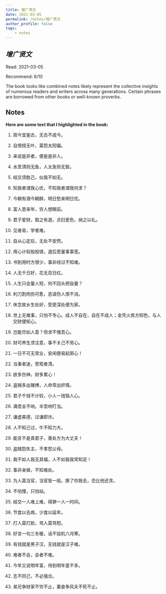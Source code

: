 ```yaml
---
title: 增广贤文 
date: 2021-03-05
permalink: /notes/增广贤文
author_profile: false
tags:
    - notes
---
```


## *增广贤文* 

Read: 2021-03-05

Recommend: 6/10

The book looks like combined notes likely represent the collective insights of numerous readers and writers across many generations. Certain phrases are borrowed from other books or well-known proverbs.

## Notes

**Here are some text that I highlighted in the book:** 

1. 观今宜鉴古，无古不成今。

1. 自恨枝无叶，莫怨太阳偏。

1. 来说是非者，便是是非人。

1. 水至清则无鱼，人太急则无智。

1. 结交须胜己，似我不如无。

1. 知我者谓我心忧，不知我者谓我何求？

1. 今朝有酒今朝醉，明日愁来明日忧。

1. 富人思来年，穷人想眼前。

1. 君子爱财，取之有道。贞妇爱色，纳之以礼。

1. 见者易，学者难。

1. 自从心定后，无处不安然。

1. 用心计较般般错，退后思量事事宽。

1. 书到用时方恨少，事非经过不知难。

1. 人无千日好，花无百日红。

1. 人生只会量人短，何不回头把自量？

1. 利刀割肉伤可愈，恶语伤人恨不消。

1. 休念故乡生处好，受恩深处便为家。

1. 世上无难事，只怕不专心。成人不自在，自在不成人；金凭火炼方知色，与人交财便知心。

1. 岂能尽如人意？但求不愧吾心。

1. 财可养生须注意，事不关己不劳心。

1. 一日不可无常业，安闲便易起邪心！

1. 当事者迷，旁观者清。

1. 欲多伤神，财多累心！

1. 盗贼多出赌博，人命常出奸情。

1. 君子千钱不计较，小人一钱恼人心。

1. 满壶全不响，半壶响叮当。

1. 谦虚美德，过谦即诈。

1. 人不知己过，牛不知力大。

1. 能言不是真君子，善处方为大丈夫！

1. 盗贼怨失主，不孝怨父母。

1. 我不如人我无其福，人不如我我常知足！

1. 事非亲做，不知难处。

1. 为人莫当官，当官皆一般。换了你我去，恐比他还贪。

1. 不怕慢，只怕站。

1. 结交一人难上难，得罪一人一时间。

1. 节食以去病，少食以延年。

1. 打人莫打脸，骂人莫骂短。

1. 好言一句三冬暖，话不投机六月寒。

1. 有钱就是男子汉，无钱就是汉子难。

1. 难者不会，会者不难。

1. 今年又说明年富，待到明年差不多。

1. 志不同己，不必强合。

1. 弟兄争财家不穷不止，妻妾争风夫不死不止。


